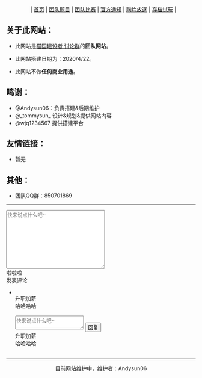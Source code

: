 ㅤㅤㅤㅤㅤ|  [首页](https://wjq1234567.github.io/MaoguoTeam/)  |  [团队题目](https://wjq1234567.github.io/MaoguoTeam-tdtm/)  |  [团队比赛](https://wjq1234567.github.io/MaoguoTeam-tdbs/)  |  [官方通知](https://wjq1234567.github.io/MaoguoTeam-gftz/)  | [陶片放逐](https://wjq1234567.github.io/MaoguoTeam-tpfz/)  |  [存档试玩](https://wjq1234567.github.io/MaoguoTeam-cdsw/)  |ㅤㅤㅤㅤ

## 关于此网站：

- 此网站是[猫国建设者 讨论群](https://www.luogu.com.cn/team/23467)的**团队网站**。

- 此网站搭建日期为：2020/4/22。

- 此网站不做**任何商业用途**。

## 鸣谢：

- @Andysun06：负责搭建&后期维护
- @\_tommysun_  设计&规划&提供网站内容
- @wjq1234567 提供搭建平台

## 友情链接：

- 暂无

## 其他：
- 团队QQ群：850701869

------------------------------------------

<div>
    <!--我的评论-->
     <div class="my-comment">
         <textarea class="textarea" name="" id="" cols="30" rows="10" placeholder="快来说点什么吧~"></textarea>
         <div class="self-info">
             <div class="username">
                 <div class="mytx-box">
                     <img class="mytx" src="img/03.jpg" alt="">
                 </div>
                 <span class="myname">啦啦啦</span>
             </div>
             <div class="comment-btn">发表评论</div>
         </div>
     </div>
     <!--总评论展示区-->
     <div class="show-comments-area">
         <ul id="commentsList" class="comment-lists">
    		  <!--li-->
             <li class="comment-list-item">
                 <div class="user-tx">
                     <img class="mytx" src="img/00.jpg" alt="">
                 </div>
                 <div class="comment-content">
                     <div class="user-name">升职加薪</div>
                     <div class="user-comment">哈哈哈哈</div>
                     <div class="thumbs-up">
                         <img src="img/赞(2).png" alt="">
                         <img class="none" src="img/赞(3).png" alt="">
                     </div>
                     <div class="replay">
                         <img src="img/回复.png" alt="">
                     </div>
                     <div class="replay-area none">
                         <textarea class="replay-textarea" placeholder="快来说点什么吧~"></textarea>
                         <input class="replay-btn" value="回复" type="button">
                     </div>
                     <!--显示我的回复-->
                     <div class="show-my-replay">
                         <div>
                             <div class="user-tx replay-tx">
                                 <img class="mytx" src="img/00.jpg" alt="">
                             </div>
                             <div class="comment-content my-replay-content">
                                 <div class="user-name my-replay-name">升职加薪</div>
                                 <div class="user-comment my-replay-comment">哈哈哈哈</div>
                                 <div class="thumbs-up">
                                     <img src="img/赞(2).png" alt="">
                                     <img class="none" src="img/赞(3).png" alt="">
                                 </div>
                                 <div class="replay replay-1">
                                     <img src="img/回复.png" alt="">
                                 </div>
                              </div>
                         </div>
                      </div>
                  </div>
             </li>
         </ul>
     </div>
 </div>

-----------------------------------

<center>目前网站维护中，维护者：Andysun06</center>
ㅤ
